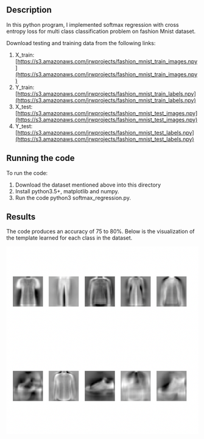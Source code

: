 ## Description
In this python program, I implemented softmax regression with cross entropy loss for multi class classification problem on fashion Mnist dataset.

Download testing and training data from the following links:
1. X_train: [https://s3.amazonaws.com/jrwprojects/fashion_mnist_train_images.npy](https://s3.amazonaws.com/jrwprojects/fashion_mnist_train_images.npy)
2. Y_train:[https://s3.amazonaws.com/jrwprojects/fashion_mnist_train_labels.npy](https://s3.amazonaws.com/jrwprojects/fashion_mnist_train_labels.npy)
3. X_test: [https://s3.amazonaws.com/jrwprojects/fashion_mnist_test_images.npy](https://s3.amazonaws.com/jrwprojects/fashion_mnist_test_images.npy)
4. Y_test: [https://s3.amazonaws.com/jrwprojects/fashion_mnist_test_labels.npy](https://s3.amazonaws.com/jrwprojects/fashion_mnist_test_labels.npy)

## Running the code
To run the code:
1. Download the dataset mentioned above into this directory
2. Install python3.5+, matplotlib and numpy.
3. Run the code python3 softmax_regression.py.

## Results
The code produces an accuracy of 75 to 80%. Below is the visualization of the template learned for each class in the dataset.


![Templates](templates.png)




